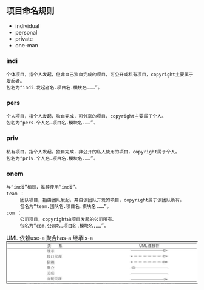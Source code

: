 ## 项目命名规则

* individual
* personal
* private
* one-man

### indi

    个体项目，指个人发起，但非自己独自完成的项目，可公开或私有项目，copyright主要属于发起者。
    包名为“indi.发起者名.项目名.模块名.……”。

### pers

    个人项目，指个人发起，独自完成，可分享的项目，copyright主要属于个人。
    包名为“pers.个人名.项目名.模块名.……”。

### priv

    私有项目，指个人发起，独自完成，非公开的私人使用的项目，copyright属于个人。
    包名为“priv.个人名.项目名.模块名.……”。

### onem

    与“indi”相同，推荐使用“indi”。
    team ：
         团队项目，指由团队发起，并由该团队开发的项目，copyright属于该团队所有。
         包名为“team.团队名.项目名.模块名.……”。
    com ：
         公司项目，copyright由项目发起的公司所有。
         包名为“com.公司名.项目名.模块名.……”。

UML 依赖use-a 聚合has-a 继承is-a
![img.png](../images/img.png)

